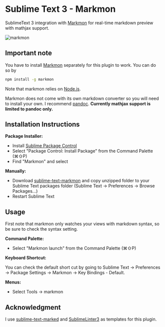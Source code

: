 # Sublime Text 3 - Markmon

SublimeText 3 integration with [Markmon](https://github.com/yyjhao/markmon)
for real-time markdown preview with mathjax support.

![markmon](http://yjyao.com/images/markmon.gif)

## Important note

You have to install [Markmon](https://github.com/yyjhao/markmon) separately for
this plugin to work. You can do so by

```bash
npm install -g markmon
```

Note that markmon relies on [Node.js](http://nodejs.org).

Markmon does not come with its own markdown converter so you will need to install your own. I recommend [pandoc](http://johnmacfarlane.net/pandoc/installing.html). **Currently mathjax
support is limited to pandoc only.**

## Installation Instructions

**Package Installer:**

* Install [Sublime Package Control](http://wbond.net/sublime_packages/package_control)
* Select "Package Control: Install Package" from the Command Palette (⌘⇧P)
* Find "Markmon" and select

**Manually:**

* Download [sublime-text-markmon](https://github.com/yyjhao/sublime-text-markmon/archive/master.zip) and copy unzipped folder to your Sublime Text packages folder (Sublime Text → Preferences → Browse Packages...)
* Restart Sublime Text

## Usage

First note that markmon only watches your views with markdown syntax, so be sure
to check the syntax setting.

**Command Palette:**

* Select "Markmon launch" from the Command Palette (⌘⇧P)

**Keyboard Shortcut:**

You can check the default short cut by going to Sublime Text → Preferences →
Package Settings → Markmon → Key Bindings - Default.

**Menus:**

* Select Tools → markmon

## Acknowledgment

I use [sublime-text-marked](https://github.com/icio/sublime-text-marked) and
[SublimeLinter3](https://github.com/SublimeLinter/SublimeLinter3) as templates
for this plugin.
